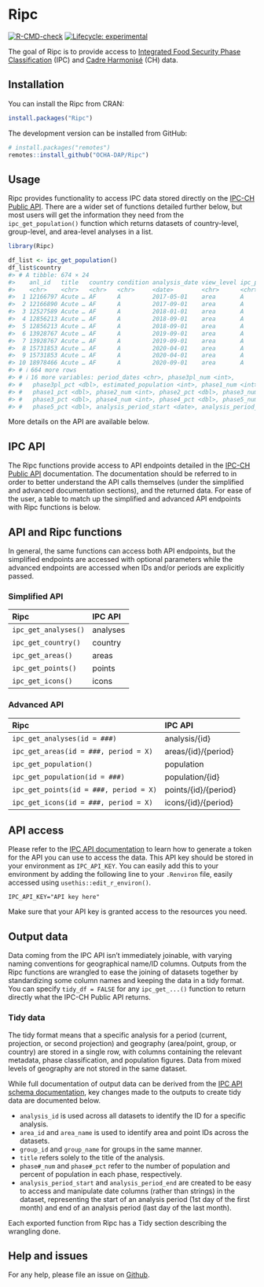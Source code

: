 
<!-- README.md is generated from README.Rmd. Please edit that file -->

# Ripc

<!-- badges: start -->

[![R-CMD-check](https://github.com/OCHA-DAP/Ripc/actions/workflows/R-CMD-check.yaml/badge.svg)](https://github.com/OCHA-DAP/Ripc/actions/workflows/R-CMD-check.yaml)
[![Lifecycle:
experimental](https://img.shields.io/badge/lifecycle-experimental-orange.svg)](https://lifecycle.r-lib.org/articles/stages.html#experimental)
<!-- badges: end -->

The goal of Ripc is to provide access to [Integrated Food Security Phase
Classification](https://www.ipcinfo.org) (IPC) and [Cadre
Harmonisé](https://www.ipcinfo.org/ch/) (CH) data.

## Installation

You can install the Ripc from CRAN:

``` r
install.packages("Ripc")
```

The development version can be installed from GitHub:

``` r
# install.packages("remotes")
remotes::install_github("OCHA-DAP/Ripc")
```

## Usage

Ripc provides functionality to access IPC data stored directly on the
[IPC-CH Public API](https://docs.api.ipcinfo.org). There are a wider set
of functions detailed further below, but most users will get the
information they need from the `ipc_get_population()` function which
returns datasets of country-level, group-level, and area-level analyses
in a list.

``` r
library(Ripc)

df_list <- ipc_get_population()
df_list$country
#> # A tibble: 674 × 24
#>    anl_id   title   country condition analysis_date view_level ipc_period period
#>    <chr>    <chr>   <chr>   <chr>     <date>        <chr>      <chr>      <chr> 
#>  1 12166797 Acute … AF      A         2017-05-01    area       A          curre…
#>  2 12166890 Acute … AF      A         2017-09-01    area       A          curre…
#>  3 12527589 Acute … AF      A         2018-01-01    area       A          curre…
#>  4 12856213 Acute … AF      A         2018-09-01    area       A          curre…
#>  5 12856213 Acute … AF      A         2018-09-01    area       A          proje…
#>  6 13928767 Acute … AF      A         2019-09-01    area       A          curre…
#>  7 13928767 Acute … AF      A         2019-09-01    area       A          proje…
#>  8 15731853 Acute … AF      A         2020-04-01    area       A          curre…
#>  9 15731853 Acute … AF      A         2020-04-01    area       A          proje…
#> 10 18978466 Acute … AF      A         2020-09-01    area       A          curre…
#> # ℹ 664 more rows
#> # ℹ 16 more variables: period_dates <chr>, phase3pl_num <int>,
#> #   phase3pl_pct <dbl>, estimated_population <int>, phase1_num <int>,
#> #   phase1_pct <dbl>, phase2_num <int>, phase2_pct <dbl>, phase3_num <int>,
#> #   phase3_pct <dbl>, phase4_num <int>, phase4_pct <dbl>, phase5_num <int>,
#> #   phase5_pct <dbl>, analysis_period_start <date>, analysis_period_end <date>
```

More details on the API are available below.

## IPC API

The Ripc functions provide access to API endpoints detailed in the
[IPC-CH Public API](https://docs.api.ipcinfo.org) documentation. The
documentation should be referred to in order to better understand the
API calls themselves (under the simplified and advanced documentation
sections), and the returned data. For ease of the user, a table to match
up the simplified and advanced API endpoints with Ripc functions is
below.

## API and Ripc functions

In general, the same functions can access both API endpoints, but the
simplified endpoints are accessed with optional parameters while the
advanced endpoints are accessed when IDs and/or periods are explicitly
passed.

### Simplified API

| Ripc                 | IPC API  |
|:---------------------|:---------|
| `ipc_get_analyses()` | analyses |
| `ipc_get_country()`  | country  |
| `ipc_get_areas()`    | areas    |
| `ipc_get_points()`   | points   |
| `ipc_get_icons()`    | icons    |

### Advanced API

| Ripc                                   | IPC API              |
|:---------------------------------------|:---------------------|
| `ipc_get_analyses(id = ###)`           | analysis/{id}        |
| `ipc_get_areas(id = ###, period = X)`  | areas/{id}/{period}  |
| `ipc_get_population()`                 | population           |
| `ipc_get_population(id = ###)`         | population/{id}      |
| `ipc_get_points(id = ###, period = X)` | points/{id}/{period} |
| `ipc_get_icons(id = ###, period = X)`  | icons/{id}/{period}  |

## API access

Please refer to the [IPC API
documentation](https://docs.api.ipcinfo.org) to learn how to generate a
token for the API you can use to access the data. This API key should be
stored in your environment as `IPC_API_KEY`. You can easily add this to
your environment by adding the following line to your `.Renviron` file,
easily accessed using `usethis::edit_r_environ()`.

    IPC_API_KEY="API key here"

Make sure that your API key is granted access to the resources you need.

## Output data

Data coming from the IPC API isn’t immediately joinable, with varying
naming conventions for geographical name/ID columns. Outputs from the
Ripc functions are wrangled to ease the joining of datasets together by
standardizing some column names and keeping the data in a tidy format.
You can specify `tidy_df = FALSE` for any `ipc_get_...()` function to
return directly what the IPC-CH Public API returns.

### Tidy data

The tidy format means that a specific analysis for a period (current,
projection, or second projection) and geography (area/point, group, or
country) are stored in a single row, with columns containing the
relevant metadata, phase classification, and population figures. Data
from mixed levels of geography are not stored in the same dataset.

While full documentation of output data can be derived from the [IPC API
schema documentation](https://docs.api.ipcinfo.org), key changes made to
the outputs to create tidy data are documented below.

- `analysis_id` is used across all datasets to identify the ID for a
  specific analysis.
- `area_id` and `area_name` is used to identify area and point IDs
  across the datasets.
- `group_id` and `group_name` for groups in the same manner.
- `title` refers solely to the title of the analysis.
- `phase#_num` and `phase#_pct` refer to the number of population and
  percent of population in each phase, respectively.
- `analysis_period_start` and `analysis_period_end` are created to be
  easy to access and manipulate date columns (rather than strings) in
  the dataset, representing the start of an analysis period (1st day of
  the first month) and end of an analysis period (last day of the last
  month).

Each exported function from Ripc has a Tidy section describing the
wrangling done.

## Help and issues

For any help, please file an issue on
[Github](https://github.com/OCHA-DAP/Ripc/issues).
